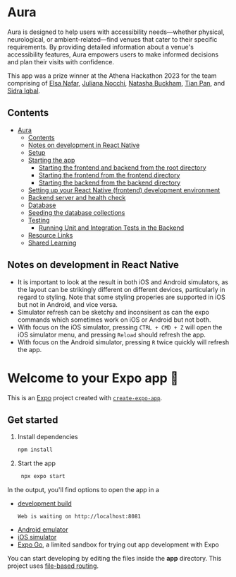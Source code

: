 # Aura
Aura is designed to help users with accessibility needs—whether physical, neurological, or ambient-related—find venues that cater to their specific requirements. By providing detailed information about a venue's accessibility features, Aura empowers users to make informed decisions and plan their visits with confidence.

This app was a prize winner at the Athena Hackathon 2023 for the team comprising of [Elsa Nafar](https://github.com/elnafar), [Juliana Nocchi](https://github.com/junocchi), [Natasha Buckham](https://github.com/natashabuckham), [Tian Pan](https://github.com/Tian807), and [Sidra Iqbal](https://github.com/siqbal181).

## Contents

- [Aura](#aura)
  - [Contents](#contents)
  - [Notes on development in React Native](#notes-on-development-in-react-native)
  - [Setup](#setup)
  - [Starting the app](#starting-the-app)
    - [Starting the frontend and backend from the root directory](#starting-the-frontend-and-backend-from-the-root-directory)
    - [Starting the frontend from the frontend directory](#starting-the-frontend-from-the-frontend-directory)
    - [Starting the backend from the backend directory](#starting-the-backend-from-the-backend-directory)
  - [Setting up your React Native (frontend) development environment](#setting-up-your-react-native-frontend-development-environment)
  - [Backend server and health check](#backend-server-and-health-check)
  - [Database](#database)
  - [Seeding the database collections](#seeding-the-database-collections)
  - [Testing](#testing)
    - [Running Unit and Integration Tests in the Backend](#running-unit-and-integration-tests-in-the-backend)
  - [Resource Links](#resource-links)
  - [Shared Learning](#shared-learning)

## Notes on development in React Native

* It is important to look at the result in both iOS and Android simulators, as the layout can be strikingly different on different devices, particularly in regard to styling. Note that some styling properies are supported in iOS but not in Android, and vice versa.
* Simulator refresh can be sketchy and inconsisent as can the expo commands which sometimes work on iOS or Android but not both.
* With focus on the iOS simulator, pressing `CTRL + CMD + Z` will open the iOS simulator menu, and pressing `Reload` should refresh the app. 
* With focus on the Android simulator, pressing `R` twice quickly will refresh the app.


# Welcome to your Expo app 👋

This is an [Expo](https://expo.dev) project created with [`create-expo-app`](https://www.npmjs.com/package/create-expo-app).

## Get started

1. Install dependencies

   ```bash
   npm install
   ```

2. Start the app

   ```bash
    npx expo start
   ```

In the output, you'll find options to open the app in a

- [development build](https://docs.expo.dev/develop/development-builds/introduction/)
   ```
   Web is waiting on http://localhost:8081
   ```
- [Android emulator](https://docs.expo.dev/workflow/android-studio-emulator/)
- [iOS simulator](https://docs.expo.dev/workflow/ios-simulator/)
- [Expo Go](https://expo.dev/go), a limited sandbox for trying out app development with Expo

You can start developing by editing the files inside the **app** directory. This project uses [file-based routing](https://docs.expo.dev/router/introduction).
